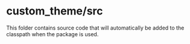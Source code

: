 # custom_theme/src

This folder contains source code that will automatically be added to the classpath when
the package is used.

